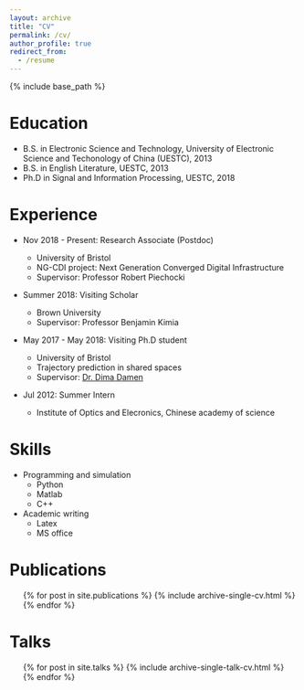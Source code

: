 ```yaml
---
layout: archive
title: "CV"
permalink: /cv/
author_profile: true
redirect_from:
  - /resume
---
```


{% include base_path %}

Education
======
* B.S. in Electronic Science and Technology, University of Electronic Science and Techonology of China (UESTC), 2013
* B.S. in English Literature, UESTC, 2013
* Ph.D in Signal and Information Processing, UESTC, 2018

Experience
======
* Nov 2018 - Present: Research Associate (Postdoc)
  * University of Bristol
  * NG-CDI project: Next Generation Converged Digital Infrastructure
  * Supervisor: Professor Robert Piechocki
  
* Summer 2018: Visiting Scholar
  * Brown University
  * Supervisor: Professor Benjamin Kimia

* May 2017 - May 2018: Visiting Ph.D student
  * University of Bristol
  * Trajectory prediction in shared spaces
  * Supervisor: <a href = "https://dimadamen.github.io/">Dr. Dima Damen</a>
  
* Jul 2012: Summer Intern
  * Institute of Optics and Elecronics, Chinese academy of science
  
Skills
======
* Programming and simulation
  * Python
  * Matlab
  * C++
* Academic writing
  * Latex
  * MS office

Publications
======
  <ul>{% for post in site.publications %}
    {% include archive-single-cv.html %}
  {% endfor %}</ul>
  
Talks
======
  <ul>{% for post in site.talks %}
    {% include archive-single-talk-cv.html %}
  {% endfor %}</ul>
  
<!---
Service and leadership
======
* Served as a reviewer for several 
-->
